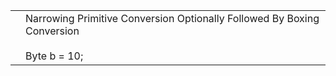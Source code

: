 |     |                                                                                             |
| --- | ------------------------------------------------------------------------------------------- |
|     | Narrowing Primitive Conversion Optionally Followed By Boxing Conversion<br><br>Byte b = 10; |
